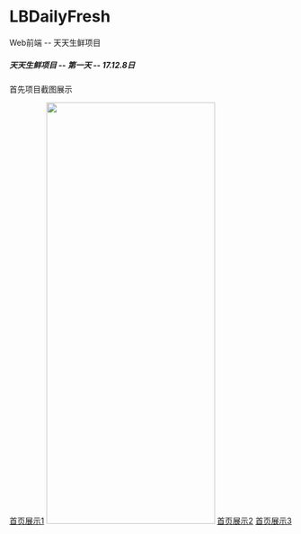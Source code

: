 # LBDailyFresh
Web前端 -- 天天生鲜项目





##### 天天生鲜项目 -- 第一天 -- 17.12.8日
首先项目截图展示


[首页展示1](LBDailyFresh/项目截图/home1.png)
<img src="LBDailyFresh/项目截图/home2.png" width="300px" height="750px"/>
[首页展示2](LBDailyFresh/项目截图/home2.png)
[首页展示3](LBDailyFresh/项目截图/home3.png)





















